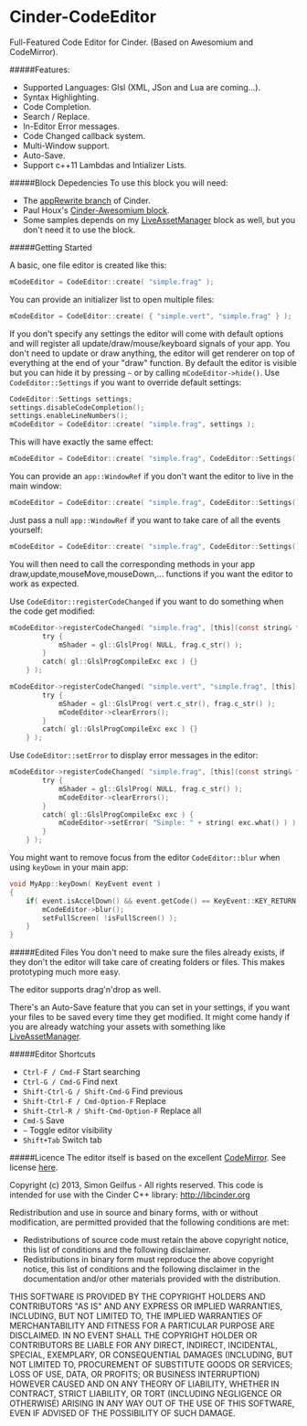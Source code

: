 Cinder-CodeEditor
================

Full-Featured Code Editor for Cinder.
(Based on Awesomium and CodeMirror).

#####Features:
* Supported Languages: Glsl (XML, JSon and Lua are coming...).
* Syntax Highlighting.
* Code Completion.
* Search / Replace.
* In-Editor Error messages.
* Code Changed callback system.
* Multi-Window support.
* Auto-Save.
* Support c++11 Lambdas and Intializer Lists.

#####Block Depedencies
To use this block you will need:
* The [appRewrite branch](https://forum.libcinder.org/#Topic/23286000001389463)  of Cinder.
* Paul Houx's [Cinder-Awesomium block](https://github.com/paulhoux/Cinder-Awesomium).
* Some samples depends on my [LiveAssetManager](https://github.com/simongeilfus/Cinder-LiveAssetManager) block as well, but you don't need it to use the block.

#####Getting Started

A basic, one file editor is created like this:

```c
mCodeEditor = CodeEditor::create( "simple.frag" );
```

You can provide an initializer list to open multiple files:

```c
mCodeEditor = CodeEditor::create( { "simple.vert", "simple.frag" } );
```

If you don't specify any settings the editor will come with default options and will register all update/draw/mouse/keyboard signals of your app. You don't need to update or draw anything, the editor will get renderer on top of everything at the end of your "draw" function. By default the editor is visible but you can hide it by pressing `~` or by calling `mCodeEditor->hide()`.
Use `CodeEditor::Settings` if you want to override default settings:

```c
CodeEditor::Settings settings;
settings.disableCodeCompletion();
settings.enableLineNumbers();
mCodeEditor = CodeEditor::create( "simple.frag", settings );
```

This will have exactly the same effect:

```c
mCodeEditor = CodeEditor::create( "simple.frag", CodeEditor::Settings().codeCompletion(false).lineNumbers() );
```

You can provide an `app::WindowRef` if you don't want the editor to live in the main window:

```c
mCodeEditor = CodeEditor::create( "simple.frag", CodeEditor::Settings().window( otherWindow ) );
```

Just pass a null `app::WindowRef` if you want to take care of all the events yourself:

```c
mCodeEditor = CodeEditor::create( "simple.frag", CodeEditor::Settings().window( WindowRef() ) );
```
You will then need to call the corresponding methods in your app draw,update,mouseMove,mouseDown,... functions if you want the editor to work as expected.

Use `CodeEditor::registerCodeChanged` if you want to do something when the code get modified:

```c
mCodeEditor->registerCodeChanged( "simple.frag", [this](const string& frag) {
        try {
            mShader = gl::GlslProg( NULL, frag.c_str() );
        }
        catch( gl::GlslProgCompileExc exc ) {}
    } );
```

```c
mCodeEditor->registerCodeChanged( "simple.vert", "simple.frag", [this](const string& vert,const string& frag) {
        try {
            mShader = gl::GlslProg( vert.c_str(), frag.c_str() );
            mCodeEditor->clearErrors();
        }
        catch( gl::GlslProgCompileExc exc ) {}
    } );
```

Use `CodeEditor::setError` to display error messages in the editor:

```c
mCodeEditor->registerCodeChanged( "simple.frag", [this](const string& frag) {
        try {
            mShader = gl::GlslProg( NULL, frag.c_str() );
            mCodeEditor->clearErrors();
        }
        catch( gl::GlslProgCompileExc exc ) {
            mCodeEditor->setError( "Simple: " + string( exc.what() ) );
        }
    } );
```

You might want to remove focus from the editor `CodeEditor::blur` when using `keyDown` in your main app:

```c
void MyApp::keyDown( KeyEvent event )
{
    if( event.isAccelDown() && event.getCode() == KeyEvent::KEY_RETURN ){
        mCodeEditor->blur();
        setFullScreen( !isFullScreen() );
    }
}
```


#####Edited Files
You don't need to make sure the files already exists, if they don't the editor will take care of creating folders or files. This makes prototyping much more easy.

The editor supports drag'n'drop as well.

There's an Auto-Save feature that you can set in your settings, if you want your files to be saved every time they get modified. It might come handy if you are already watching your assets with something like [LiveAssetManager](https://github.com/simongeilfus/Cinder-LiveAssetManager).

#####Editor Shortcuts

* `Ctrl-F / Cmd-F`
Start searching
* `Ctrl-G / Cmd-G`
Find next
* `Shift-Ctrl-G / Shift-Cmd-G`
Find previous
* `Shift-Ctrl-F / Cmd-Option-F`
Replace
* `Shift-Ctrl-R / Shift-Cmd-Option-F`
Replace all
* `Cmd-S`
Save
* `~`
Toggle editor visibility
* `Shift+Tab`
Switch tab

#####Licence
The editor itself is based on the excellent [CodeMirror](https://github.com/marijnh/CodeMirror). See license [here](https://github.com/simongeilfus/Cinder-CodeEditor/blob/master/CM-LICENSE).

Copyright (c) 2013, Simon Geilfus - All rights reserved.
This code is intended for use with the Cinder C++ library: http://libcinder.org

Redistribution and use in source and binary forms, with or without modification, are permitted provided that
the following conditions are met:

* Redistributions of source code must retain the above copyright notice, this list of conditions and the following disclaimer.
* Redistributions in binary form must reproduce the above copyright notice, this list of conditions and	the following disclaimer in the documentation and/or other materials provided with the distribution.

THIS SOFTWARE IS PROVIDED BY THE COPYRIGHT HOLDERS AND CONTRIBUTORS "AS IS" AND ANY EXPRESS OR IMPLIED WARRANTIES, INCLUDING, BUT NOT LIMITED TO, THE IMPLIED WARRANTIES OF MERCHANTABILITY AND FITNESS FOR A PARTICULAR PURPOSE ARE DISCLAIMED. IN NO EVENT SHALL THE COPYRIGHT HOLDER OR CONTRIBUTORS BE LIABLE FOR ANY DIRECT, INDIRECT, INCIDENTAL, SPECIAL, EXEMPLARY, OR CONSEQUENTIAL DAMAGES (INCLUDING, BUT NOT LIMITED TO, PROCUREMENT OF SUBSTITUTE GOODS OR SERVICES; LOSS OF USE, DATA, OR PROFITS; OR BUSINESS INTERRUPTION) HOWEVER CAUSED AND ON ANY THEORY OF LIABILITY, WHETHER IN CONTRACT, STRICT LIABILITY, OR TORT (INCLUDING
NEGLIGENCE OR OTHERWISE) ARISING IN ANY WAY OUT OF THE USE OF THIS SOFTWARE, EVEN IF ADVISED OF THE POSSIBILITY OF SUCH DAMAGE.
